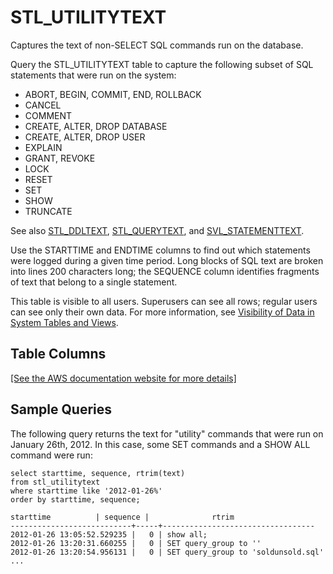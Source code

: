 # STL\_UTILITYTEXT<a name="r_STL_UTILITYTEXT"></a>

Captures the text of non\-SELECT SQL commands run on the database\.

Query the STL\_UTILITYTEXT table to capture the following subset of SQL statements that were run on the system:
+ ABORT, BEGIN, COMMIT, END, ROLLBACK
+ CANCEL
+ COMMENT
+ CREATE, ALTER, DROP DATABASE
+ CREATE, ALTER, DROP USER
+ EXPLAIN
+ GRANT, REVOKE
+ LOCK
+ RESET
+ SET
+ SHOW
+ TRUNCATE

See also [STL\_DDLTEXT](r_STL_DDLTEXT.md), [STL\_QUERYTEXT](r_STL_QUERYTEXT.md), and [SVL\_STATEMENTTEXT](r_SVL_STATEMENTTEXT.md)\.

Use the STARTTIME and ENDTIME columns to find out which statements were logged during a given time period\. Long blocks of SQL text are broken into lines 200 characters long; the SEQUENCE column identifies fragments of text that belong to a single statement\.

This table is visible to all users\. Superusers can see all rows; regular users can see only their own data\. For more information, see [Visibility of Data in System Tables and Views](c_visibility-of-data.md)\.

## Table Columns<a name="r_STL_UTILITYTEXT-table-columns"></a>

[\[See the AWS documentation website for more details\]](http://docs.aws.amazon.com/redshift/latest/dg/r_STL_UTILITYTEXT.html)

## Sample Queries<a name="r_STL_UTILITYTEXT-sample-queries"></a>

The following query returns the text for "utility" commands that were run on January 26th, 2012\. In this case, some SET commands and a SHOW ALL command were run: 

```
select starttime, sequence, rtrim(text)
from stl_utilitytext
where starttime like '2012-01-26%'
order by starttime, sequence;

starttime          | sequence |              rtrim
---------------------------+-----+----------------------------------
2012-01-26 13:05:52.529235 |   0 | show all;
2012-01-26 13:20:31.660255 |   0 | SET query_group to ''
2012-01-26 13:20:54.956131 |   0 | SET query_group to 'soldunsold.sql'
...
```